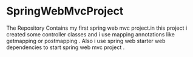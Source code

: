 # SpringWebMvcProject
The Repository Contains my first spring web mvc project.in this project i created some controller classes and i use mapping annotations like getmapping or postmapping . Also i use spring web starter web dependencies to start spring web mvc project .  
